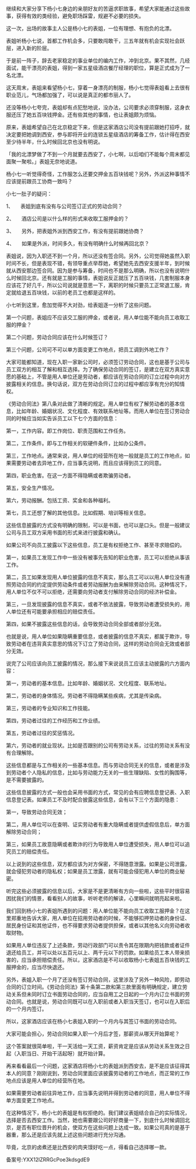 继续和大家分享下杨小七身边的亲朋好友的苦逼求职故事，希望大家能通过这些故事，获得有效的类经验，避免职场踩雷，规避不必要的损失。

这一次，出场的故事主人公是杨小七的表姐，一位有理想、有抱负的北漂。

表姐听杨小七说，首都工作机会多，只要敢闯敢干，三五年就有机会实现社会跃层，进入新的阶层。

于是前一阵子，辞去老家稳定的事业单位的编内工作，冲到北京。果不其然，几经面试，能干漂亮的表姐，得到一家五星级酒店餐厅经理的职位，算是正式成为了一名北漂。

这天周末，表姐来看望杨小七，穿着一身漂亮的制服，杨小七觉得表姐看上去很有职业范儿，气场都加强了，可以说是真正的都市丽人了。

还没等杨小七夸完，表姐却有点犯愁地说，没办法，公司要求必须穿制服，这身衣服还压了她五百块钱押金。还有些其他的事情，也让表姐颇为烦恼。

原来，表姐希望自己在北京稳定下来，但是这家酒店公司没有提前跟她打招呼，就决定要把她调到西安，参与即将开业的连锁五星级酒店的筹备工作，估计得在西安至少待半年，什么时候回北京也没有明说。

「我的北漂梦做了不到一个月就要去西安了，小七啊，以后咱们不能每个周末都见面聚一聚啦。」表姐无奈地说道。

杨小七一听觉得奇怪，工作服怎么还要交押金五百块钱呢？另外，外派这种事情不应该提前跟员工协商一致吗？

小七一肚子的疑问：

1、     表姐到底有没有与公司签订正式的劳动合同？

2、     酒店公司是以什么样的形式来收取工服押金的？

3、     另外，把表姐外派到西安工作，有没有提前跟她协商？

4、     如果是外派，时间多久，有没有明确什么时候再回北京？

表姐说，因为入职还不到一个月，所以还没有签合同。另外，公司觉得她虽然入职时间不长，但是表现不错，有领导重点举荐她，希望她先去西安支援半年，到时候就从西安那边签合同。因为是参与筹备，时间也不是那么明确，所以也没有说明什么时候回北京。还有就是工服的事情，表姐说反正就压了五百块钱，几套制服本身应该花了好几千，所以公司说就是意思一下，离职的时候只要员工正常退工服，肯定就给退五百块钱，以前的老员工也都是这样的。

小七听到这里，愈加觉得不大对劲，给表姐逐一分析了这些问题。

第一个问题，表姐应不应该交工服的押金，或者说，用人单位能不能向员工收取工服的押金？

第二个问题，劳动合同应该在什么时候签订？

第三个问题，公司可不可以单方面变更工作地点，把员工调到外地工作？

大家可能都知道，现在入职一家新公司时，必须签订劳动合同，这也是基于公司与员工双方的相互了解和相互选择。为了确保劳动合同的签订，是建立在双方真实意愿的基础上，不管是用人单位还是劳动者，都应该在劳动合同的订立过程中向对方披露相关的信息。换句话说，双方在劳动合同订立的过程中都应享有充分的知情权。

《劳动合同法》第八条对此做了清晰的规定。用人单位有权了解劳动者的基本信息，比如年龄、婚姻状况、文化程度、有效联系地址等。而用人单位在签订劳动合同的时候应当如实告诉员工以下七个方面的信息：

第一，工作内容。即工作岗位、职责范围和工作任务。

第二，工作条件。即与工作相关的软硬件条件，比如办公条件。

第三，工作地点。通常来说，用人单位的经营所在地一般就是员工的工作地点，如果需要劳动者去异地工作，应当事先说明，而且应该得到员工的同意。

第四，职业危害。在这一方面不得隐瞒或者欺骗劳动者。

第五，安全生产情况。

第六，劳动报酬。包括工资、奖金和各种福利。

第七，员工还想了解的其他信息。比如假期、培训等相关信息。

这些信息披露的方式没有明确的限制，可以是书面，也可以是口头。但是一般建议公司与员工双方采用书面的形式来进行披露和确认。

如果公司不向员工披露以下这些信息，员工是有权拒绝工作、甚至寻求赔偿的。

第一，如果员工发现工作中一些没有被事先告知的职业危害，员工可以拒绝从事该工作。

第二，员工如果发现用人单位披露的信息不真实，那么员工可以以用人单位没有遵照劳动合同的约定提供劳动条件或者劳动报酬为由来解除劳动合同。这种情况下，用人单位不仅不可以拒绝，还需要向劳动者支付解除劳动合同的经济补偿金。

第三，一旦发现披露的信息不真实，或者不依法披露，导致劳动者遭受损失的，用人单位还有可能要承担相应的赔偿责任。

第四，如果不披露这些信息的话，会导致劳动合同全部或者部分无效。

也就是说，用人单位如果隐瞒重要信息，或者披露的信息不真实，都属于欺诈，导致劳动者在违背真实意思的情况下订立了劳动合同，这样的劳动合同会无效或者部分无效。

说完了公司应该向员工披露的情况，那么接下来说说员工应该主动披露的六方面内容：

第一，劳动者的基本信息。比如年龄、婚姻状况、文化程度、联系地址。

第二，劳动者的身体情况。劳动者不得隐瞒某些疾病，尤其是传染病。

第三，劳动者的专业知识和工作技能。

第四，劳动者过往的工作经历和工作业绩。

第五，劳动者过往的奖惩情况。

第六，劳动者的就业现状。比如是否跟别的公司有劳动关系，过往的劳动关系有没有合理解除。

这些信息都是与工作相关的一些基本信息。而与劳动合同无关的信息，或者是涉及到劳动者个人隐私的信息，比如与劳动能力无关的一些生理缺陷、女性的胸围等，是不需要披露的。

这些信息披露的方式一般也会采用书面的方式，常见的会有应聘信息登记表、入职信息登记表。如果员工不及时配合披露这些信息，会有以下三个方面的隐患：

第一，导致劳动合同无效；

第二，用人单位可以在查明、证实劳动者有重大隐瞒或者提供虚假信息后，单方面解除劳动合同；

第三，如果员工故意隐瞒或者欺诈的行为导致用人单位遭受损失，用人单位可以追究员工的赔偿责任。

以上说到的这些信息，双方都应该为对方保密，不得随意泄露。如果是公司泄露，就会侵犯劳动者的隐私权；如果是员工泄露，就有可能会侵犯用人单位的商业秘密。

听完这些必须披露的信息以后，大家是不是更清晰有方向一些啦，这些平时很容易困扰我们的情景，看看别人的故事，听听老师的解读，心里瞬间就明亮起来啦。

我们回到杨小七的表姐所遇到的问题：用人单位能不能向员工收取工服押金？在这里郑重地告诉大家，用人单位在招用劳动者的时候，不能够扣押劳动者的身份证、居民身份证和其他证件，也不得要求劳动者提供担保，或者以其他名义向劳动者收取财物。

如果用人单位违反了上述条款，劳动行政部门可以责令其在限期内把钱款或者证件退还给员工，并可以处以五百元以上、两千元以下的罚款。如果给员工本人带来损害的，应当承担赔偿责任。所以，这家酒店是不可以收取杨小七表姐五百块钱的工服押金的，应当尽快退还。

另外，表姐入职一个月了还没有签订劳动合同，这里涉及了另外一种风险，即劳动合同的订立时间。《劳动合同法》第十条第二款和第三款里面有明确规定，建立劳动关系但未同时订立书面劳动合同的，应当自用工之日起的一个月内订立书面的劳动合同。也就是说，劳动合同既可以在入职前或者入职当天签订，也可以在入职后的一个月内签订。

所以，这家酒店应该在杨小七表姐入职的一个月内与其签订书面的劳动合同。

大家可能会担心，劳动合同如果入职一个月后才签，那薪资从哪天开始算呢？

这个答案就很简单啦，干一天活给一天工资，薪资肯定是应该从劳动关系生效之日起（入职当日、开始干活起呀）就开始计算。

再来看看最后一个问题，这家酒店将杨小七的表姐派到西安去，是不是应该征得其本人的同意？刚刚说到，劳动合同里面应该披露劳动者的工作地点，而正常的工作地点应该是用人单位的经营所在地。

如果需要劳动者前往异地工作，应当事先说明并得到劳动者的同意，用人单位不得单方面变更工作地点。

在这种情况下，杨小七的表姐是有权拒绝的。我们建议表姐结合自己的实际情况，选择是否去西安工作。当然，她也需要跟公司好好商量一下，到底什么时候调回北京，是否有职位晋升的机会，使双方在这些问题上达成一致。如果公司真的是基于器重，那么还是应该先就上述这些问题进行充分沟通。

毕竟，北京的卤煮还是比西安的肉夹馍好吃一点，得看自己选择哪一款。

备案号:YXX12lZRRGcPoe3kdsgdE9